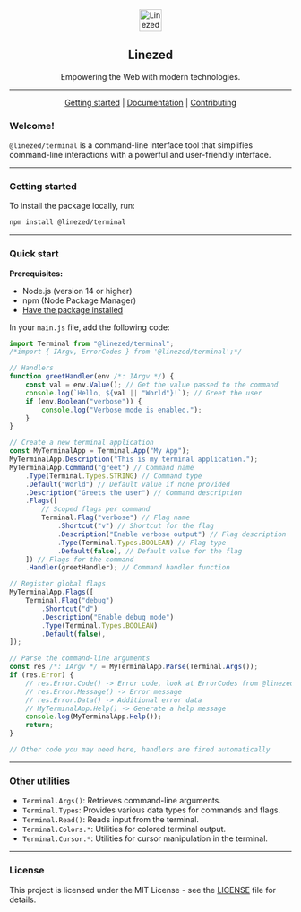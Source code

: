 <div align="center">
    <img src="https://assets.linezed.dev/logo-stripped.png" alt="Linezed" height="40" />
    <h2>Linezed</h2>
    <p>Empowering the Web with modern technologies.</p>
    <hr>


[Getting started] | [Documentation] | [Contributing]
</div>

[Getting Started]: https://docs.terminal.linezed.dev/
[Documentation]: https://docs.terminal.linezed.dev/contents/basic/welcome/
[Contributing]: CONTRIBUTING.md

### Welcome!

`@linezed/terminal` is a command-line interface tool that simplifies
command-line interactions with a powerful and user-friendly interface.

---

### Getting started

To install the package locally, run:

```bash
npm install @linezed/terminal
```

---

### Quick start

**Prerequisites:**

- Node.js (version 14 or higher)
- npm (Node Package Manager)
- [Have the package installed](#getting-started)

In your `main.js` file, add the following code:

```javascript
import Terminal from "@linezed/terminal";
/*import { IArgv, ErrorCodes } from '@linezed/terminal';*/

// Handlers
function greetHandler(env /*: IArgv */) {
    const val = env.Value(); // Get the value passed to the command
    console.log(`Hello, ${val || "World"}!`); // Greet the user
    if (env.Boolean("verbose")) {
        console.log("Verbose mode is enabled.");
    }
}

// Create a new terminal application
const MyTerminalApp = Terminal.App("My App");
MyTerminalApp.Description("This is my terminal application.");
MyTerminalApp.Command("greet") // Command name
    .Type(Terminal.Types.STRING) // Command type
    .Default("World") // Default value if none provided
    .Description("Greets the user") // Command description
    .Flags([
        // Scoped flags per command
        Terminal.Flag("verbose") // Flag name
            .Shortcut("v") // Shortcut for the flag
            .Description("Enable verbose output") // Flag description
            .Type(Terminal.Types.BOOLEAN) // Flag type
            .Default(false), // Default value for the flag
    ]) // Flags for the command
    .Handler(greetHandler); // Command handler function

// Register global flags
MyTerminalApp.Flags([
    Terminal.Flag("debug")
        .Shortcut("d")
        .Description("Enable debug mode")
        .Type(Terminal.Types.BOOLEAN)
        .Default(false),
]);

// Parse the command-line arguments
const res /*: IArgv */ = MyTerminalApp.Parse(Terminal.Args());
if (res.Error) {
    // res.Error.Code() -> Error code, look at ErrorCodes from @linezed/terminal for more details
    // res.Error.Message() -> Error message
    // res.Error.Data() -> Additional error data
    // MyTerminalApp.Help() -> Generate a help message
    console.log(MyTerminalApp.Help());
    return;
}

// Other code you may need here, handlers are fired automatically
```

---

### Other utilities

- `Terminal.Args()`: Retrieves command-line arguments.
- `Terminal.Types`: Provides various data types for commands and flags.
- `Terminal.Read()`: Reads input from the terminal.
- `Terminal.Colors.*`: Utilities for colored terminal output.
- `Terminal.Cursor.*`: Utilities for cursor manipulation in the terminal.

---

### License

This project is licensed under the MIT License - see the [LICENSE](LICENSE) file for details.
